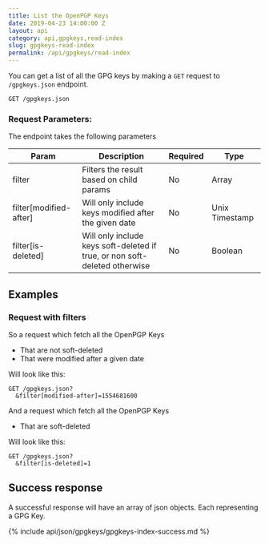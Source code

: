 ```yaml
---
title: List the OpenPGP Keys
date: 2019-04-23 14:00:00 Z
layout: api
category: api,gpgkeys,read-index
slug: gpgkeys-read-index
permalink: /api/gpgkeys/read-index
---
```


You can get a list of all the GPG keys by making a `GET` request to `/gpgkeys.json` endpoint.

```
GET /gpgkeys.json
```

### Request Parameters:

The endpoint takes the following parameters

<table class="table-parameters">
<thead>
  <tr>
    <th>Param</th>
    <th>Description</th>
    <th>Required</th>
    <th>Type</th>
  </tr>
</thead>
<tbody>
  <tr>
   <td>filter</td>
   <td>Filters the result based on child params</td>
   <td>No</td>
   <td>Array</td>
  </tr>
  <tr>
   <td>filter[modified-after]</td>
   <td>Will only include keys modified after the given date</td>
   <td>No</td>
   <td>Unix Timestamp</td>
  </tr>
  <tr>
    <td>filter[is-deleted]</td>
    <td>Will only include keys soft-deleted if true, or non soft-deleted otherwise</td>
    <td>No</td>
    <td>Boolean </td>
  </tr>
</tbody>
</table>

## Examples
### Request with filters

So a request which fetch all the OpenPGP Keys
*   That are not soft-deleted
*   That were modified after a given date

Will look like this:

```
GET /gpgkeys.json?
  &filter[modified-after]=1554681600
```

And a request which fetch all the OpenPGP Keys
*   That are soft-deleted

Will look like this:

```
GET /gpgkeys.json?
  &filter[is-deleted]=1
```

## Success response
A successful response will have an array of json objects. Each representing a GPG Key.

{% include api/json/gpgkeys/gpgkeys-index-success.md %}
